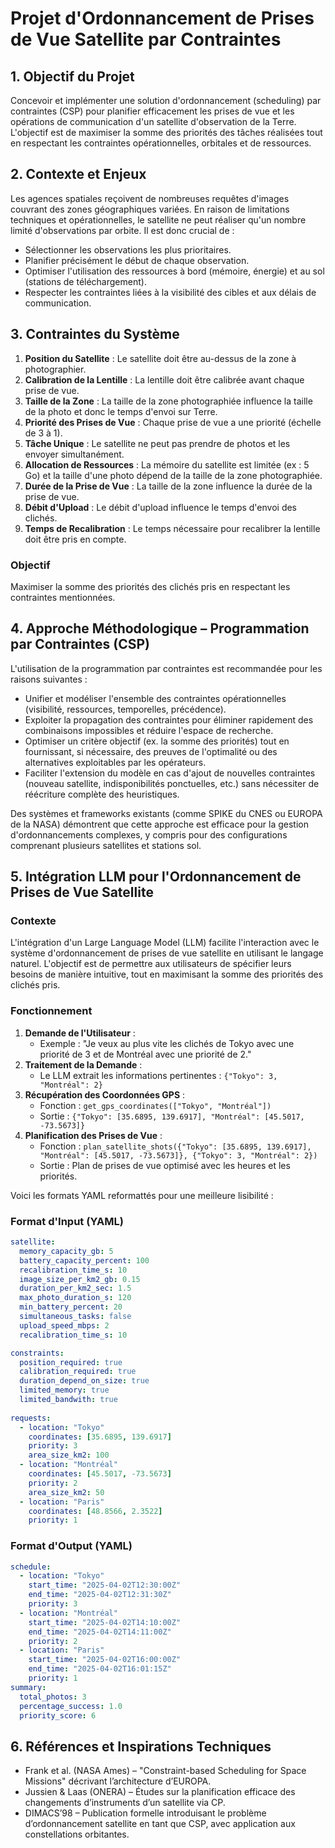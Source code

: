 # Projet d'Ordonnancement de Prises de Vue Satellite par Contraintes

## 1. Objectif du Projet

Concevoir et implémenter une solution d'ordonnancement (scheduling) par contraintes (CSP) pour planifier efficacement les prises de vue et les opérations de communication d'un satellite d'observation de la Terre. L'objectif est de maximiser la somme des priorités des tâches réalisées tout en respectant les contraintes opérationnelles, orbitales et de ressources.

## 2. Contexte et Enjeux

Les agences spatiales reçoivent de nombreuses requêtes d'images couvrant des zones géographiques variées. En raison de limitations techniques et opérationnelles, le satellite ne peut réaliser qu'un nombre limité d'observations par orbite. Il est donc crucial de :

- Sélectionner les observations les plus prioritaires.
- Planifier précisément le début de chaque observation.
- Optimiser l'utilisation des ressources à bord (mémoire, énergie) et au sol (stations de téléchargement).
- Respecter les contraintes liées à la visibilité des cibles et aux délais de communication.

## 3. Contraintes du Système

1. **Position du Satellite** : Le satellite doit être au-dessus de la zone à photographier.
2. **Calibration de la Lentille** : La lentille doit être calibrée avant chaque prise de vue.
3. **Taille de la Zone** : La taille de la zone photographiée influence la taille de la photo et donc le temps d'envoi sur Terre.
4. **Priorité des Prises de Vue** : Chaque prise de vue a une priorité (échelle de 3 à 1).
5. **Tâche Unique** : Le satellite ne peut pas prendre de photos et les envoyer simultanément.
6. **Allocation de Ressources** : La mémoire du satellite est limitée (ex : 5 Go) et la taille d'une photo dépend de la taille de la zone photographiée.
7. **Durée de la Prise de Vue** : La taille de la zone influence la durée de la prise de vue.
8. **Débit d'Upload** : Le débit d'upload influence le temps d'envoi des clichés.
9. **Temps de Recalibration** : Le temps nécessaire pour recalibrer la lentille doit être pris en compte.

### Objectif

Maximiser la somme des priorités des clichés pris en respectant les contraintes mentionnées.

## 4. Approche Méthodologique – Programmation par Contraintes (CSP)

L'utilisation de la programmation par contraintes est recommandée pour les raisons suivantes :

- Unifier et modéliser l'ensemble des contraintes opérationnelles (visibilité, ressources, temporelles, précédence).
- Exploiter la propagation des contraintes pour éliminer rapidement des combinaisons impossibles et réduire l'espace de recherche.
- Optimiser un critère objectif (ex. la somme des priorités) tout en fournissant, si nécessaire, des preuves de l'optimalité ou des alternatives exploitables par les opérateurs.
- Faciliter l'extension du modèle en cas d'ajout de nouvelles contraintes (nouveau satellite, indisponibilités ponctuelles, etc.) sans nécessiter de réécriture complète des heuristiques.

Des systèmes et frameworks existants (comme SPIKE du CNES ou EUROPA de la NASA) démontrent que cette approche est efficace pour la gestion d'ordonnancements complexes, y compris pour des configurations comprenant plusieurs satellites et stations sol.

## 5. Intégration LLM pour l'Ordonnancement de Prises de Vue Satellite

### Contexte

L'intégration d'un Large Language Model (LLM) facilite l'interaction avec le système d'ordonnancement de prises de vue satellite en utilisant le langage naturel. L'objectif est de permettre aux utilisateurs de spécifier leurs besoins de manière intuitive, tout en maximisant la somme des priorités des clichés pris.

### Fonctionnement

1. **Demande de l'Utilisateur** :
    - Exemple : "Je veux au plus vite les clichés de Tokyo avec une priorité de 3 et de Montréal avec une priorité de 2."
2. **Traitement de la Demande** :
    - Le LLM extrait les informations pertinentes : `{"Tokyo": 3, "Montréal": 2}`
3. **Récupération des Coordonnées GPS** :
    - Fonction : `get_gps_coordinates(["Tokyo", "Montréal"])`
    - Sortie : `{"Tokyo": [35.6895, 139.6917], "Montréal": [45.5017, -73.5673]}`
4. **Planification des Prises de Vue** :
    - Fonction : `plan_satellite_shots({"Tokyo": [35.6895, 139.6917], "Montréal": [45.5017, -73.5673]}, {"Tokyo": 3, "Montréal": 2})`
    - Sortie : Plan de prises de vue optimisé avec les heures et les priorités.

Voici les formats YAML reformattés pour une meilleure lisibilité :

### Format d'Input (YAML)
```yaml
satellite:
  memory_capacity_gb: 5
  battery_capacity_percent: 100
  recalibration_time_s: 10
  image_size_per_km2_gb: 0.15
  duration_per_km2_sec: 1.5
  max_photo_duration_s: 120
  min_battery_percent: 20
  simultaneous_tasks: false
  upload_speed_mbps: 2
  recalibration_time_s: 10

constraints:
  position_required: true
  calibration_required: true
  duration_depend_on_size: true
  limited_memory: true
  limited_bandwith: true
  
requests:
  - location: "Tokyo"
    coordinates: [35.6895, 139.6917]
    priority: 3
    area_size_km2: 100
  - location: "Montréal"
    coordinates: [45.5017, -73.5673]
    priority: 2
    area_size_km2: 50
  - location: "Paris"
    coordinates: [48.8566, 2.3522]
    priority: 1
```

### Format d'Output (YAML)
```yaml
schedule:
  - location: "Tokyo"
    start_time: "2025-04-02T12:30:00Z"
    end_time: "2025-04-02T12:31:30Z"
    priority: 3
  - location: "Montréal"
    start_time: "2025-04-02T14:10:00Z"
    end_time: "2025-04-02T14:11:00Z"
    priority: 2
  - location: "Paris"
    start_time: "2025-04-02T16:00:00Z"
    end_time: "2025-04-02T16:01:15Z"
    priority: 1
summary:
  total_photos: 3
  percentage_success: 1.0
  priority_score: 6
```

## 6. Références et Inspirations Techniques

- Frank et al. (NASA Ames) – "Constraint-based Scheduling for Space Missions" décrivant l’architecture d’EUROPA.
- Jussien & Laas (ONERA) – Études sur la planification efficace des changements d’instruments d’un satellite via CP.
- DIMACS’98 – Publication formelle introduisant le problème d’ordonnancement satellite en tant que CSP, avec application aux constellations orbitantes.
